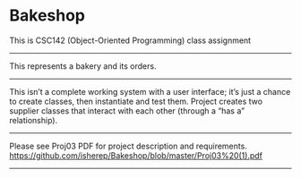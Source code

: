# Bakeshop

This is CSC142 (Object-Oriented Programming) class assignment
************************************************************************************************************************

This represents a bakery and its orders. 
************************************************************************************************************************

This isn’t a complete working system with a user interface; it’s just a chance to create classes, then
instantiate and test them. Project creates two supplier classes that interact with each other (through a “has
a” relationship).

************************************************************************************************************************

Please see Proj03 PDF for project description and requirements.
https://github.com/isherep/Bakeshop/blob/master/Proj03%20(1).pdf


************************************************************************************************************************
